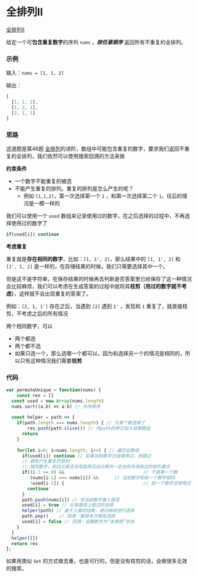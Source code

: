 # 全排列Ⅱ

<a href="https://leetcode.cn/problems/permutations-ii/" target="_blank">全排列Ⅱ</a>

给定一个可**包含重复数字**的序列 `nums` ，***按任意顺序*** 返回所有不重复的全排列。



### 示例

输入：`nums = [1, 1, 2]`

输出：

```js
[
  [1, 1, 2],
  [1, 2, 1],
  [2, 1, 1]
]
```



### 思路

这道题是第46题 <a href="https://leetcode.cn/problems/permutations/" target="_blank">全排列</a>的进阶，数组中可能包含重复的数字，要求我们返回不重复的全排列，我们依然可以使用搜索回溯的方法来做

**约束条件**

- 一个数字不能重复的被选
- 不能产生重复的排列。重复的排列是怎么产生的呢？
  - 例如 `[1,1,2]`，第一次选择第一个 `1` ，和第一次选择第二个 `1`，往后的情况是一模一样的



我们可以使用一个 `used` 数组来记录使用过的数字，在之后选择的过程中，不再选择使用过的数字了

```js
if(used[i]) continue
```

**考虑重复**

重复就是**存在相同的数字**，比如：`[1, 1', 2]`，那么结果中的 `[1, 1', 2]` 和 `[1', 1, 2]` 是一样的，在存储结果的时候，我们只需要选择其中一个。

但是这不是字符串，在保存结果的时候再去判断是否答案里已经保存了这一种情况会比较麻烦，我们可以考虑在生成答案的过程中就将其**枝剪（用过的数字就不考虑）**，这样就不会出现重复的答案了。

例如：`[2, 1, 1']` 存在之后，当遇到 `[2]` 遇到 `1'` ，发现和 `1` 重复了，就直接枝剪，不考虑之后的所有情况



两个相同数字，可以

- 两个都选
- 两个都不选
- 如果只选一个，那么选哪一个都可以，因为和选择另一个的情况是相同的，所以只有这种情况我们需要**枝剪**



### 代码

```js
var permuteUnique = function(nums) {
	const res = []
  const used = new Array(nums.length)
  nums.sort((a,b) => a-b) // 升序排序
  
  const helper = path => {
    if(path.length === nums.length) { // 元素个数选够了
    	res.push(path.slice()) // 将path的拷贝加入结果数组
      return
    }
    
    for(let i=0; i<nums.length; i++) { // 遍历全数组
      if(used[i]) continue // 如果当前数字已经使用过，则跳过
      // 避免产生重复的排列
      // 相同数字，前边元素还没用就用后边元素的一定会和先用前边的排列重合
      if((i-1 >= 0) && 								// 不是第一个数
         (nums[i-1] === nums[i]) && 	 // 当前数字和前一个数字相同
         !used[i-1]) {								// 前一个数字没使用过
        continue
      }
      path.push(nums[i]) // 将当前数字塞入路径
      used[i] = true // 记录路径上做过的选择
      helper(path) // 基于上面的结果，递归继续进行选择
      path.pop()	// 回溯：撤销本次路径选择
      used[i] = false // 回溯：设置数字为“未使用”状态
    }
  }
  helper([])
  return res
};
```



如果用类似 `Set` 的方式做去重，也是可行的，但是没有枝剪的话，会做很多无效的搜索。





